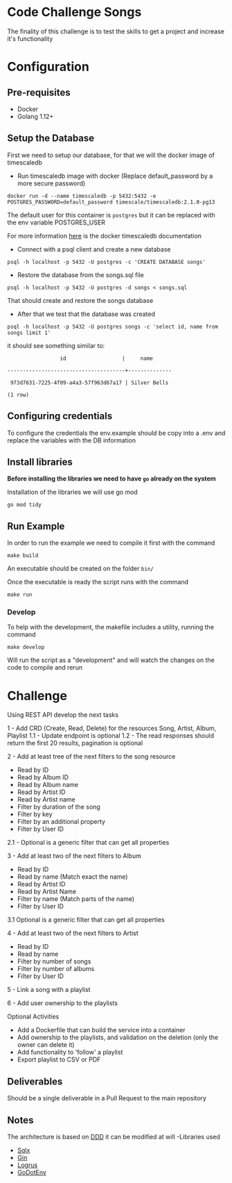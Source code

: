 # Code Challenge Songs

The finality of this challenge is to test the skills to get a project and increase it's functionality

# Configuration

## Pre-requisites

* Docker
* Golang 1.12+


## Setup the Database

First we need to setup our database, for that we will the docker image of timescaledb

* Run timescaledb image with docker (Replace default_password by a more secure password)

`docker run -d --name timescaledb -p 5432:5432 -e POSTGRES_PASSWORD=default_password timescale/timescaledb:2.1.0-pg13`

The default user for this container is `postgres` but it can be replaced with the env variable POSTGRES_USER

For more information [here](https://docs.timescale.com/install/latest/installation-docker/) is the docker timescaledb documentation

* Connect with a psql client and create a new database

`psql -h localhost -p 5432 -U postgres -c 'CREATE DATABASE songs'`

* Restore the database from the songs.sql file

`psql -h localhost -p 5432 -U postgres -d songs < songs.sql`

That should create and restore the songs database

* After that we test that the database was created

`psql -h localhost -p 5432 -U postgres songs -c 'select id, name from songs limit 1'`

it should see something similar to:

`                 id                  |     name`

`--------------------------------------+--------------`

` 973d7631-7225-4f09-a4a3-57f963d67a17 | Silver Bells`

`(1 row)`

## Configuring credentials

To configure the credentials the env.example should be copy into a .env and replace the variables with the DB information

## Install libraries

**Before installing the libraries we need to have `go` already on the system**

Installation of the libraries we will use go mod

`go mod tidy`

## Run Example

In order to run the example we need to compile it first with the command

`make build`

An executable should be created on the folder `bin/`

Once the executable is ready the script runs with the command

`make run`

### Develop

To help with the development, the makefile includes a utility, running the command

`make develop`

Will run the script as a "development" and will watch the changes on the code to compile and rerun

# Challenge

Using REST API develop the next tasks

1 - Add CRD (Create, Read, Delete) for the resources Song, Artist, Album, Playlist
1.1 - Update endpoint is optional
1.2 - The read responses should return the first 20 results, pagination is optional

2 - Add at least tree of the next filters to the song resource
  - Read by ID
  - Read by Album ID
  - Read by Album name
  - Read by Artist ID
  - Read by Artist name
  - Filter by duration of the song
  - Filter by key
  - Filter by an additional property
  - Filter by User ID

2.1 - Optional is a generic filter that can get all properties

3 - Add at least two of the next filters to Album
 - Read by ID
 - Read by name (Match exact the name)
 - Read by Artist ID
 - Read by Artist Name
 - Filter by name (Match parts of the name)
 - Filter by User ID

 3.1 Optional is a generic filter that can get all properties

4 - Add at least two of the next filters to Artist
  - Read by ID
  - Read by name
  - Filter by number of songs
  - Filter by number of albums
  - Filter by User ID

5 - Link a song with a playlist

6 - Add user ownership to the playlists

Optional Activities
- Add a Dockerfile that can build the service into a container
- Add ownership to the playlists, and validation on the deletion (only the owner can delete it)
- Add functionality to 'follow' a playlist
- Export playlist to CSV or PDF

## Deliverables

Should be a single deliverable in a Pull Request to the main repository

## Notes

The architecture is based on [DDD](https://hexaviewtech.com/domain-driven-design-and-the-hexagonal-architecture/) it can be modified at will
-Libraries used
 * [Sqlx](https://github.com/jmoiron/sqlx)
 * [Gin](github.com/gin-gonic/gin)
 * [Logrus](github.com/sirupsen/logrus) 
 * [GoDotEnv](github.com/joho/godotenv)
